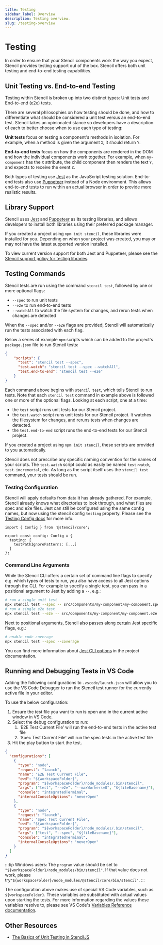 ```yaml
---
title: Testing
sidebar_label: Overview
description: Testing overview.
slug: /testing-overview
---
```


# Testing

In order to ensure that your Stencil components work the way you expect, Stencil provides testing support out of the
box. Stencil offers both unit testing and end-to-end testing capabilities.

## Unit Testing vs. End-to-end Testing

Testing within Stencil is broken up into two distinct types: Unit tests and End-to-end (e2e) tests.

There are several philosophies on how testing should be done, and how to differentiate what should be considered a unit 
test versus an end-to-end test. Stencil takes an opinionated stance so developers have a description of each to better
choose when to use each type of testing:

**Unit tests** focus on testing a component's methods in isolation. For example, when a method is given the argument
`X`, it should return `Y`.

**End-to-end tests** focus on how the components are rendered in the DOM and how the individual components work
together. For example, when `my-component` has the `X` attribute, the child component then renders the text `Y`, and
expects to receive the event `Z`.

Both types of testing use [Jest](https://jestjs.io/) as the JavaScript testing solution. End-to-end tests also use
[Puppeteer](https://pptr.dev/) instead of a Node environment. This allows end-to-end tests to run within an actual
browser in order to provide more realistic results.

## Library Support

Stencil uses [Jest](https://jestjs.io/) and [Puppeteer](https://pptr.dev/) as its testing libraries, and allows
developers to install both libraries using their preferred package manager.

If you created a project using `npm init stencil`, these libraries were installed for you. Depending on when your
project was created, you may or may not have the latest supported version installed.

To view current version support for both Jest and Puppeteer, please see the 
[Stencil support policy for testing libraries](../reference/support-policy.md#testing-libraries).

## Testing Commands

Stencil tests are run using the command `stencil test`, followed by one or more optional flags:
- `--spec` to run unit tests
- `--e2e` to run end-to-end tests
- `--watchAll` to watch the file system for changes, and rerun tests when changes are detected

When the `--spec` and/or `--e2e` flags are provided, Stencil will automatically run the tests associated with each flag.

Below a series of example `npm` scripts which can be added to the project's `package.json` file to run Stencil tests:

```json
{
    "scripts": {
      "test": "stencil test --spec",
      "test.watch": "stencil test --spec --watchAll",
      "test.end-to-end": "stencil test --e2e"
    }
}
```

Each command above begins with `stencil test`, which tells Stencil to run tests. Note that each `stencil test` command 
in example above is followed one or more of the optional flags. Looking at each script, one at a time:
- the `test` script runs unit tests for our Stencil project.
- the `test.watch` script runs unit tests for our Stencil project. It watches the filesystem for changes, and reruns
tests when changes are detected.
- the `test.end-to-end` script runs the end-to-end tests for our Stencil project.

If you created a project using `npm init stencil`, these scripts are provided to you automatically.

Stencil does not prescribe any specific naming convention for the names of your scripts. The `test.watch` script could
as easily be named `test-watch`, `test.incremental`, etc. As long as the script itself uses the `stencil test` command,
your tests should be run.

### Testing Configuration

Stencil will apply defaults from data it has already gathered. For example, Stencil already knows what directories to look through, and what files are spec and e2e files. Jest can still be configured using the same config names, but now using the stencil config `testing` property. Please see the [Testing Config docs](./config.md) for more info.

```tsx
import { Config } from '@stencil/core';

export const config: Config = {
  testing: {
    testPathIgnorePatterns: [...]
  }
};
```

### Command Line Arguments

While the Stencil CLI offers a certain set of command line flags to specify e.g. which types of tests to run, you also have access to all Jest options through the CLI. For example to specify a single test, you can pass in a positional argument to Jest by adding a `--`, e.g.:

```sh
# run a single unit test
npx stencil test --spec -- src/components/my-component/my-component.spec.ts
# run a single e2e test
npx stencil test --e2e -- src/components/my-component/my-component.e2e.ts
```

Next to positional arguments, Stencil also passes along [certain](https://github.com/ionic-team/stencil/blob/54d4ee252768e1d225baababee0093fdb0562b83/src/cli/config-flags.ts#L38-L85) Jest specific flags, e.g.:

```sh
# enable code coverage
npx stencil test --spec --coverage
```

You can find more information about [Jest CLI options](https://jestjs.io/docs/cli) in the project documentation.

## Running and Debugging Tests in VS Code

Adding the following configurations to `.vscode/launch.json` will allow you to use the VS Code Debugger to run the Stencil test runner for the currently active file in your editor.

To use the below configuration:
1. Ensure the test file you want to run is open and in the current active window in VS Code.
2. Select the debug configuration to run:
    1. 'E2E Test Current File' will run the end-to-end tests in the active test file
    2. 'Spec Test Current File' will run the spec tests in the active test file
3. Hit the play button to start the test.

```json title=".vscode/launch.json"
{
  "configurations": [
    {
      "type": "node",
      "request": "launch",
      "name": "E2E Test Current File",
      "cwd": "${workspaceFolder}",
      "program": "${workspaceFolder}/node_modules/.bin/stencil",
      "args": ["test", "--e2e", "--maxWorkers=0", "${fileBasename}"],
      "console": "integratedTerminal",
      "internalConsoleOptions": "neverOpen"
    },
    {
      "type": "node",
      "request": "launch",
      "name": "Spec Test Current File",
      "cwd": "${workspaceFolder}",
      "program": "${workspaceFolder}/node_modules/.bin/stencil",
      "args": ["test", "--spec", "${fileBasename}"],
      "console": "integratedTerminal",
      "internalConsoleOptions": "neverOpen"
    }
  ]
}
```

:::tip
Windows users: The `program` value should be set to `"${workspaceFolder}/node_modules/bin/stencil"`.
If that value does not work, please try`"${workspaceFolder}/node_modules/@stencil/core/bin/stencil"`.
:::

The configuration above makes use of special VS Code variables, such as `${workspaceFolder}`.
These variables are substituted with actual values upon starting the tests.
For more information regarding the values these variables resolve to, please see VS Code's [Variables Reference documentation](https://code.visualstudio.com/docs/editor/variables-reference).

## Other Resources

- [The Basics of Unit Testing in StencilJS](https://eliteionic.com/tutorials/the-basics-of-unit-testing-in-stencil-js/)
